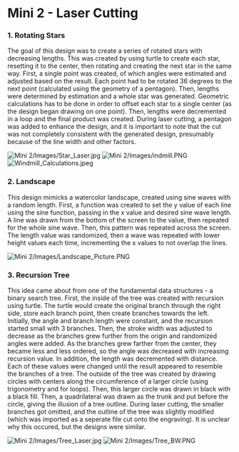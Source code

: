 # Mini 2 - Laser Cutting

### 1. Rotating Stars

The goal of this design was to create a series of rotated stars with decreasing lengths. This was created by using turtle to create each star, resetting it to the center, then rotating and creating the next star in the same way. First, a single point was created, of which angles were estimated and adjusted based on the result. Each point had to be rotated 36 degrees to the next point (calculated using the geometry of a pentagon). Then, lengths were determined by estimation and a whole star was generated. Geometric calculations has to be done in order to offset each star to a single center (as the design began drawing on one point). Then, lengths were decremented in a loop and the final product was created. During laser cutting, a pentagon was added to enhance the design, and it is important to note that the cut was not completely consistent with the generated design, presumably because of the line width and other factors.

![Mini 2/Images/Star_Laser.jpg](https://github.com/vish9955/CSCI_4830_Blog/blob/ef611242bf8bcf01f2384998865c59420e8507bf/Mini%202/Images/Star_Laser.jpg)
![Mini 2/Images/indmill.PNG](https://github.com/vish9955/CSCI_4830_Blog/blob/ef611242bf8bcf01f2384998865c59420e8507bf/Mini%202/Images/indmill.PNG)
![Windmill_Calculations.jpeg](https://github.com/vish9955/CSCI_4830_Blog/blob/331e1cfebe37c0ab589d75e54f4e388757c8d614/Mini%202/Images/Windmill_Calculations.jpeg)
### 2. Landscape
This design mimicks a watercolor landscape, created using sine waves with a random length. First, a function was created to set the y value of each line using the sine function, passing in the x value and desired sine wave length. A line was drawn from the bottom of the screen to the value, then repeated for the whole sine wave. Then, this pattern was repeated across the screen. The length value was randomized, then a wave was repeated with lower height values each time, incrementing the x values to not overlap the lines.

![Mini 2/Images/Landscape_Picture.PNG](https://github.com/vish9955/CSCI_4830_Blog/blob/ef611242bf8bcf01f2384998865c59420e8507bf/Mini%202/Images/Landscape_Picture.PNG)
### 3. Recursion Tree
This idea came about from one of the fundamental data structures - a binary search tree. First, the inside of the tree was created with recursion using turtle. The turtle would create the original branch through the right side, store each branch point, then create branches towards the left. Initially, the angle and branch length were constant, and the recursion started small with 3 branches. Then, the stroke width was adjusted to decrease as the branches grew further from the origin and randomized angles were added. As the branches grew farther from the center, they became less and less ordered, so the angle was decreased with increasing recursion value. In addition, the length was decremented with distance. Each of these values were changed until the result appeared to resemble the branches of a tree.
The outside of the tree was created by drawing circles with centers along the circumference of a larger circle (using trigonometry and for loops). Then, this larger circle was drawn in black with a black fill. Then, a quadrilateral was drawn as the trunk and put before the circle, giving the illusion of a tree outline. During laser cutting, the smaller branches got omitted, and the outline of the tree was slightly modified (which was imported as a seperate file cut onto the engraving). It is unclear why this occured, but the designs were similar.

![Mini 2/Images/Tree_Laser.jpg](https://github.com/vish9955/CSCI_4830_Blog/blob/ef611242bf8bcf01f2384998865c59420e8507bf/Mini%202/Images/Tree_Laser.jpg)
![Mini 2/Images/Tree_BW.PNG](https://github.com/vish9955/CSCI_4830_Blog/blob/ef611242bf8bcf01f2384998865c59420e8507bf/Mini%202/Images/Tree_BW.PNG)
